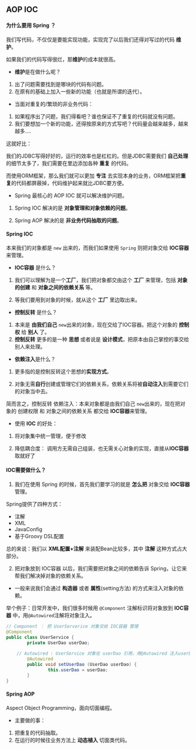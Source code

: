 ## AOP IOC

#### 为什么要用 Spring ？

我们写代码，不仅仅是要能实现功能，实现完了以后我们还得对写过的代码 **维护**。

如果我们的代码写得很烂，那**维护**的成本就很高。

- **维护**是在做什么呢？

1. 出了问题需要找到是哪块的代码有问题。
2. 在原有的基础上加入一些新的功能（也就是所谓的迭代）。



- 当面对重复的/繁琐的非业务代码：

1. 如果程序出了问题，我们得看吧？谁也保证不了重复的代码就没有问题。
2. 我们要想加一个新的功能，还得按原来的方式写吧？代码量会越来越多，越来越多….



这就好比：

我们的JDBC写得好好的，运行的效率也是杠杠的。但是JDBC需要我们 **自己处理** 的细节太多了，我们需要在里边添加各种 **重复** 的代码。

而使用ORM框架，那么我们就可以更加 **专注** 去实现本身的业务，ORM框架把**重复**的代码都屏蔽掉，代码维护起来就比JDBC要方便。



- Spring 最核心的 AOP IOC 就可以解决维护问题。

1. Spring IOC 解决的是 **对象管理和对象依赖的问题**。

2. Spring AOP 解决的是 **非业务代码抽取的问题**。



#### Spring IOC

本来我们的对象都是 `new` 出来的，而我们如果使用 `Spring`  则把对象交给 **IOC容器** 来管理。

- **IOC容器** 是什么？

1. 我们可以理解为是一个**工厂**，我们把对象都交由这个 **工厂** 来管理，包括 **对象的创建** 和 **对象之间的依赖关系** 等。

2. 等我们要用到对象的时候，就从这个 **工厂** 里边取出来。



- **控制反转** 是什么？

1. 本来是 **由我们自己** `new`出来的对象，现在交给了IOC容器。把这个对象的 **控制权** 给 **别人** 了。
2. **控制反转** 更多的是一种 **思想** 或者说是 **设计模式**，把原本由自己掌控的事交给别人来处理。



- **依赖注入**是什么？

1. 更多指的是控制反转这个思想的**实现方式**。

2. 对象无需**自行**创建或管理它们的依赖关系，依赖关系将被**自动注入**到需要它们的对象当中去。



简而言之，控制反转 依赖注入：本来对象都是由我们自己 `new`出来的，现在把对象的 创建权限 和 对象之间的依赖关系 都交给 **IOC容器**来管理。



- 使用 **IOC** 的好处：

1. 将对象集中统一管理，便于修改

2. 降低耦合度： 调用方无需自己组装，也无需关心对象的实现，直接从**IOC容器**取就好了



#### IOC需要做什么？

1. 我们在使用 Spring 的时候，首先我们要学习的就是 **怎么把** 对象交给 **IOC容器** 管理。

Spring提供了四种方式：

- 注解
- XML
- JavaConfig
- 基于Groovy DSL配置

总的来说：我们以 **XML配置+注解** 来装配Bean比较多，其中 **注解** 这种方式占大部分。



2. 把对象放到 IOC容器 以后，我们需要把对象之间的依赖告诉 Spring，让它来帮我们解决掉对象的依赖关系。

- 一般来说我们会通过 **构造器** 或者 **属性**(setting方法) 的方式来注入对象的依赖。

举个例子：日常开发中，我们很多时候用 `@Component` 注解标识将对象放到 **IOC容器** 中，用`@Autowired`注解将对象注入。

```java
// Component ： 把 UserServerice 对象交给 IOC容器 管理
@Component
public class UserService {
		private UserDao userDao;
		
  	// Autowired : UserService 对象在 userDao 引用，用@Autowired 注入userDao对象
		@Autowired
		public void setUserDao (UserDao userDao) {
				this.userDao = userDao;
		}
}
```



#### Spring AOP

Aspect Object Programming，面向切面编程。

- 主要做的事：

1. 把重复的代码抽取。
2. 在运行的时候往业务方法上 **动态植入** 切面类代码。



